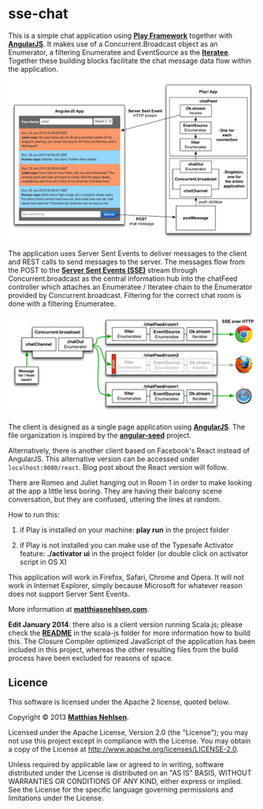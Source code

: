 sse-chat
========

This is a simple chat application using **[Play Framework](http://www.playframework.com)** together with **[AngularJS](http://angularjs.org)**. It makes use of a Concurrent.Broadcast object as an Enumerator, a filtering Enumeratee and EventSource as the **[Iteratee](http://www.playframework.com/documentation/2.1.0/Iteratees)**. Together these building blocks facilitate the chat message data flow within the application. 

![Architecture](./tutorial/sse-chat.png)

The application uses Server Sent Events to deliver messages to the client and REST calls to send messages to the server. The messages flow from the POST to the **[Server Sent Events (SSE)](http://dev.w3.org/html5/eventsource/)** stream through Concurrent.broadcast as the central information hub into the chatFeed controller which attaches an Enumeratee / Iteratee chain to the Enumerator provided by Concurrent.broadcast. Filtering for the correct chat room is done with a filtering Enumeratee. 

![Architecture](./tutorial/sse-chat2.png)

The client is designed as a single page application using **[AngularJS](http://angularjs.org)**. The file organization is inspired by the **[angular-seed](https://github.com/angular/angular-seed)** project.

Alternatively, there is another client based on Facebook's React instead of AngularJS. This alternative version can be accessed under ```localhost:9000/react```. Blog post about the React version will follow.

There are Romeo and Juliet hanging out in Room 1 in order to make looking at the app a little less boring. They are having their balcony scene conversation, but they are confused, uttering the lines at random.

How to run this: 

1) if Play is installed on your machine: **play run** in the project folder
    
2) if Play is not installed you can make use of the Typesafe Activator feature: **./activator ui** in the project folder (or double click on activator script in OS X)

This application will work in Firefox, Safari, Chrome and Opera. It will not work in Internet Explorer, simply because Microsoft for whatever reason does not support Server Sent Events.  

More information at **[matthiasnehlsen.com](http://matthiasnehlsen.com/blog/2013/06/23/angularjs-and-play-framework/)**.

**Edit January 2014**: there also is a client version running Scala.js; please check the **[README](./scala-js/README.md)** in the scala-js folder for more information how to build this. The Closure Compiler optimized JavaScript of the application has been included in this project, whereas the other resulting files from the build process have been excluded for reasons of space.

## Licence

This software is licensed under the Apache 2 license, quoted below.

Copyright &copy; 2013 **[Matthias Nehlsen](http://www.matthiasnehlsen.com)**.

Licensed under the Apache License, Version 2.0 (the "License"); you may not use this project except in compliance with the License. You may obtain a copy of the License at http://www.apache.org/licenses/LICENSE-2.0.

Unless required by applicable law or agreed to in writing, software distributed under the License is distributed on an "AS IS" BASIS, WITHOUT WARRANTIES OR CONDITIONS OF ANY KIND, either express or implied. See the License for the specific language governing permissions and limitations under the License.
